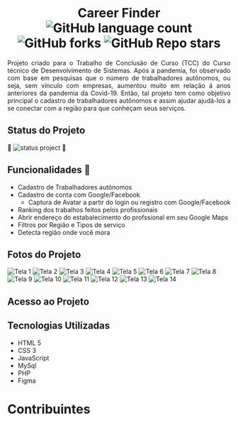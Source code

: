 <h1 align="center"> 
Career Finder 
<img alt="GitHub language count" src="https://img.shields.io/github/languages/count/Nic-Lemes/career-finder">
<img alt="GitHub forks" src="https://img.shields.io/github/forks/Nic-Lemes/career-finder">
<img alt="GitHub Repo stars" src="https://img.shields.io/github/stars/Nic-Lemes/career-finder">
</h1>


<p align="justify"> Projeto criado para o Trabalho de Conclusão de Curso (TCC) do Curso técnico de Desenvolvimento de Sistemas. Após a pandemia, foi observado com base em pesquisas que o número de trabalhadores autônomos, ou seja, sem vínculo com empresas, aumentou muito em relação á anos anteriores da pandemia da Covid-19. Então, tal projeto tem como objetivo principal o cadastro de trabalhadores autônomos e assim ajudar ajudá-los a se conectar com a região para que conheçam seus serviços. </p>


## Status do Projeto
:construction: <img alt="status project" src="http://img.shields.io/static/v1?label=STATUS&message=EM%20DESENVOLVIMENTO&color=RED&style=for-the-badge">  :construction:


## Funcionalidades :pushpin:
- Cadastro de Trabalhadores autônomos
- Cadastro de conta com Google/Facebook
  - Captura de Avatar a partir do login ou registro com Google/Facebook
- Ranking dos trabalhos feitos pelos profissionais
- Abrir endereço do estabalecimento do profssional em seu Google Maps 
- Filtros por Região e Tipos de serviço
- Detecta região onde você mora


## Fotos do Projeto
<img src="" alt="Tela 1">
<img src="" alt="Tela 2">
<img src="" alt="Tela 3">
<img src="" alt="Tela 4">
<img src="" alt="Tela 5">
<img src="" alt="Tela 6">
<img src="" alt="Tela 7">
<img src="" alt="Tela 8">
<img src="" alt="Tela 9">
<img src="" alt="Tela 10">
<img src="" alt="Tela 11">
<img src="" alt="Tela 12">
<img src="" alt="Tela 13">
<img src="" alt="Tela 14">


## Acesso ao Projeto


## Tecnologias Utilizadas
- HTML 5
- CSS 3
- JavaScript
- MySql
- PHP
- Figma


# Contribuintes 
